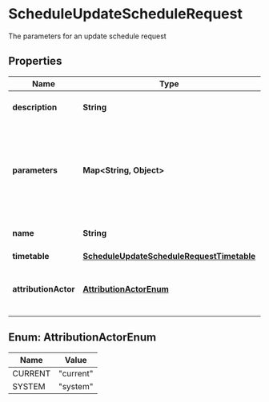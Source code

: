 

# ScheduleUpdateScheduleRequest

The parameters for an update schedule request

## Properties

| Name | Type | Description | Notes |
|------------ | ------------- | ------------- | -------------|
|**description** | **String** | Description of the schedule. |  [optional] |
|**parameters** | **Map&lt;String, Object&gt;** | Pipeline parameters represented as key-value pairs. Must contain branch or tag. |  [optional] |
|**name** | **String** | Name of the schedule. |  [optional] |
|**timetable** | [**ScheduleUpdateScheduleRequestTimetable**](ScheduleUpdateScheduleRequestTimetable.md) |  |  [optional] |
|**attributionActor** | [**AttributionActorEnum**](#AttributionActorEnum) | The attribution-actor of the scheduled pipeline. |  [optional] |



## Enum: AttributionActorEnum

| Name | Value |
|---- | -----|
| CURRENT | &quot;current&quot; |
| SYSTEM | &quot;system&quot; |



